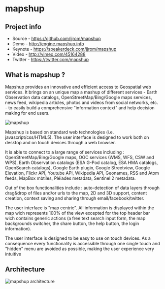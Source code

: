 mapshup
=======

Project info
------------

* Source - https://github.com/jjrom/mapshup
* Demo - http://engine.mapshup.info
* Keynote - https://speakerdeck.com/jjrom/mapshup
* Video - http://vimeo.com/45164288
* Twitter - https://twitter.com/mapshup

What is mapshup ?
-----------------
Mapshup provides an innovative and efficient access to Geospatial web services.
It brings on an unique map a mashup of different services - Earth Observation data catalogs,
OpenStreetMap/Bing/Google maps services, news feed, wikipedia articles, photos and videos from social networks,
etc. - to easily build a comprehensive "information context" and help decision making for end users.

![mapshup](https://raw.github.com/jjrom/mapshup/master/utils/stuff/2012.11.23%20-%20mapshup.004.jpg)

Mapshup is based on standard web technologies  (i.e. javascript/css/HTML5). The user interface is designed to
work both on desktop and on touch devices through a web browser.

It is able to connect to a large range of services including : OpenStreetMap/Bing/Google maps, OGC services
(WMS, WFS, CSW and WPS), Earth Observation catalogs (ESA G-Pod catalog, ESA HMA catalogs, OpenSearch catalogs),
Google Earth plugin, Google Streetview, Google Elevation, Flickr API, Youtube API, Wikipedia API, Geonames,
RSS and Atom feeds, MapBox mbtiles, Pléiades metadata, Sentinel 2 metadata.

Out of the box functionalities include : auto-detection of data layers through drag&drop of files and/or urls to the
map, 2D and 3D support, content creation, context saving and sharing through email/facebook/twitter.

The user interface is "map centric". All information is displayed within the map wich represents 100% of the view
excepted for the top header bar wich contains generic actions (a free text search input form, the map backgrounds
switcher, the share button, the help button, the login information).

The user interface is designed to be easy to use on touch devices. As a consequence every functionality is
accessible through one single touch and "hidden" menu are avoided as possible, making the user experience very
intuitive

Architecture
------------
![mapshup architecture](https://raw.github.com/jjrom/mapshup/master/utils/stuff/2012.11.23%20-%20mapshup.008.jpg)
